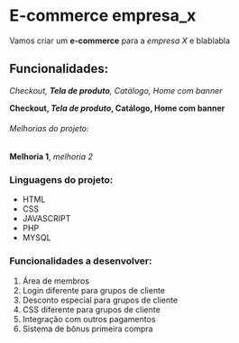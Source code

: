 # E-commerce empresa_x

Vamos criar um **e-commerce** para a *empresa X* e blablabla

## Funcionalidades:

_Checkout, **Tela de produto**, Catálogo, Home com banner_

**Checkout, _Tela de produto_, Catálogo, Home com banner**

###### Melhorias do projeto:

__Melhoria 1__, _melhoria 2_

### Linguagens do projeto:

* HTML
* CSS
* JAVASCRIPT
* PHP
* MYSQL

### Funcionalidades a desenvolver:

1. Área de membros
  1. Login diferente para grupos de cliente
  2. Desconto especial para grupos de cliente
  3. CSS diferente para grupos de cliente
2. Integração com outros pagamentos
3. Sistema de bônus primeira compra